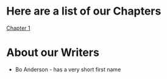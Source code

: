 # Here are a list of our Chapters

[Chapter 1](Chapter1.txt)

# About our Writers

- Bo Anderson - has a very short first name